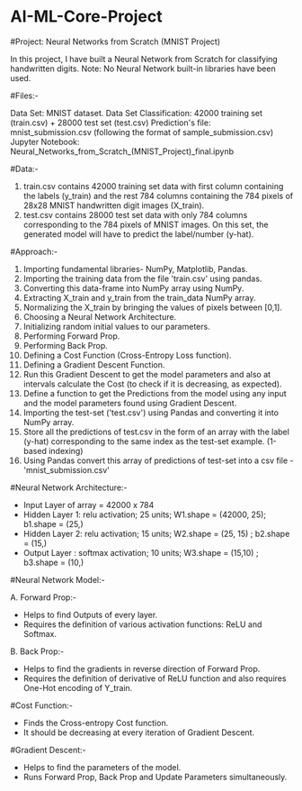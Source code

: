 # AI-ML-Core-Project



#Project: Neural Networks from Scratch (MNIST Project)

In this project, I have built a Neural Network from Scratch for classifying handwritten digits.
Note: No Neural Network built-in libraries have been used.


#Files:-

Data Set: MNIST dataset.
Data Set Classification: 42000 training set (train.csv) + 28000 test set (test.csv)
Prediction's file: mnist_submission.csv  (following the format of sample_submission.csv)
Jupyter Notebook: Neural_Networks_from_Scratch_(MNIST_Project)_final.ipynb


#Data:-

1. train.csv contains 42000 training set data with first column containing the labels (y_train) and the rest 784 columns containing the 784 pixels of 28x28 MNIST handwritten digit images (X_train).
2. test.csv  contains 28000 test set data with only 784 columns corresponding to the 784 pixels of MNIST images. On this set, the generated model will have to predict the label/number (y-hat).


#Approach:-

1. Importing fundamental libraries- NumPy, Matplotlib, Pandas.
2. Importing the training data from the file 'train.csv' using pandas.
3. Converting this data-frame into NumPy array using NumPy.
4. Extracting X_train and y_train from the train_data NumPy array.
5. Normalizing the X_train by bringing the values of pixels between [0,1].
6. Choosing a Neural Network Architecture.
7. Initializing random initial values to our parameters.
8. Performing Forward Prop.
9. Performing Back Prop.
10. Defining a Cost Function (Cross-Entropy Loss function).
11. Defining a Gradient Descent Function.
12. Run this Gradient Descent to get the model parameters and also at intervals calculate the Cost (to check if it is decreasing, as expected).
13. Define a function to get the Predictions from the model using any input and the model parameters found using Gradient Descent.
14. Importing the test-set ('test.csv') using Pandas and converting it into NumPy array.
15. Store all the predictions of test.csv in the form of an array with the label (y-hat) corresponding to the same index as the test-set example. (1-based indexing)
16. Using Pandas convert this array of predictions of test-set into a csv file - 'mnist_submission.csv'


#Neural Network Architecture:-

- Input Layer of array = 42000 x 784
- Hidden Layer 1: relu activation; 25 units; W1.shape = (42000, 25); b1.shape = (25,)
- Hidden Layer 2: relu activation; 15 units; W2.shape = (25, 15) ; b2.shape = (15,)
- Output Layer : softmax activation; 10 units; W3.shape = (15,10) ; b3.shape = (10,)


#Neural Network Model:-

A. Forward Prop:-
- Helps to find Outputs of every layer.
- Requires the definition of various activation functions: ReLU and Softmax.

B. Back Prop:-
- Helps to find the gradients in reverse direction of Forward Prop.
- Requires the definition of derivative of ReLU function and also requires One-Hot encoding of Y_train.


#Cost Function:-

- Finds the Cross-entropy Cost function.
- It should be decreasing at every iteration of Gradient Descent.


#Gradient Descent:-

- Helps to find the parameters of the model.
- Runs Forward Prop, Back Prop and Update Parameters simultaneously.
